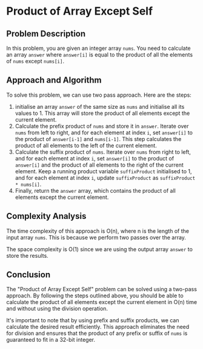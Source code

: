 # Product of Array Except Self

## Problem Description

In this problem, you are given an integer array `nums`. You need to calculate an array `answer` where `answer[i]` is equal to the product of all the elements of `nums` except `nums[i]`.

## Approach and Algorithm

To solve this problem, we can use two pass approach. Here are the steps:

1. initialise an array `answer` of the same size as `nums` and initialise all its values to 1. This array will store the product of all elements except the current element.
2. Calculate the prefix product of `nums` and store it in `answer`. Iterate over `nums` from left to right, and for each element at index `i`, set `answer[i]` to the product of `answer[i-1]` and `nums[i-1]`. This step calculates the product of all elements to the left of the current element.
3. Calculate the suffix product of `nums`. Iterate over `nums` from right to left, and for each element at index `i`, set `answer[i]` to the product of `answer[i]` and the product of all elements to the right of the current element. Keep a running product variable `suffixProduct` initialised to 1, and for each element at index `i`, update `suffixProduct` as `suffixProduct * nums[i]`.
4. Finally, return the `answer` array, which contains the product of all elements except the current element.

## Complexity Analysis

The time complexity of this approach is O(n), where n is the length of the input array `nums`. This is because we perform two passes over the array.

The space complexity is O(1) since we are using the output array `answer` to store the results.

## Conclusion

The "Product of Array Except Self" problem can be solved using a two-pass approach. By following the steps outlined above, you should be able to calculate the product of all elements except the current element in O(n) time and without using the division operation.

It's important to note that by using prefix and suffix products, we can calculate the desired result efficiently. This approach eliminates the need for division and ensures that the product of any prefix or suffix of `nums` is guaranteed to fit in a 32-bit integer.

